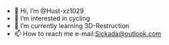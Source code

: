 - 👋 Hi, I’m @Hust-xz1029
- 👀 I’m interested in cycling
- 🌱 I’m currently learning 3D-Restruction
- 📫 How to reach me e-mail:Sickada@outlook.com

<!---
Hust-xz1029/Hust-xz1029 is a ✨ special ✨ repository because its `README.md` (this file) appears on your GitHub profile.
You can click the Preview link to take a look at your changes.
--->
